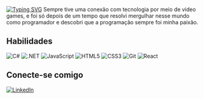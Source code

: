 [![Typing SVG](https://readme-typing-svg.herokuapp.com/?color=87CEFA&size=35&center=true&vCenter=true&width=1000&lines=Alan+David;Desenvolvedor+de+Software;Bem+vindo+ao+meu+perfil+do+GitHub+:%29)](https://git.io/typing-svg)
Sempre tive uma conexão com tecnologia por meio de video games, e foi só depois de um tempo que resolvi mergulhar nesse mundo como programador e descobri que a programação sempre foi minha paixão.

## Habilidades
![C#](https://img.shields.io/badge/C%23-000?style=for-the-badge&logo=c-sharp&logoColor=823085)
![.NET](https://img.shields.io/badge/.Net-000?style=for-the-badge&logo=.net&logoColor=823085)
![JavaScript](https://img.shields.io/badge/JavaScript-000?style=for-the-badge&logo=javascript)
![HTML5](https://img.shields.io/badge/HTML5-000?style=for-the-badge&logo=html5)
![CSS3](https://img.shields.io/badge/CSS3-000?style=for-the-badge&logo=css3&logoColor=264CE4)
![Git](https://img.shields.io/badge/Git-000?style=for-the-badge&logo=git)
![React](https://img.shields.io/badge/React-000?style=for-the-badge&logo=react)

## Conecte-se comigo
[![LinkedIn](https://img.shields.io/badge/LinkedIn-000?style=for-the-badge&logo=linkedin&logoColor=0E76A8)](https://www.linkedin.com/in/alan-david-pereira-002556205/)

<!--
**AlanMorfeu/AlanMorfeu** is a ✨ _special_ ✨ repository because its `README.md` (this file) appears on your GitHub profile.

Here are some ideas to get you started:

- 🔭 I’m currently working on ...
- 🌱 I’m currently learning ...
- 👯 I’m looking to collaborate on ...
- 🤔 I’m looking for help with ...
- 💬 Ask me about ...
- 📫 How to reach me: ...
- 😄 Pronouns: ...
- ⚡ Fun fact: ...
-->
